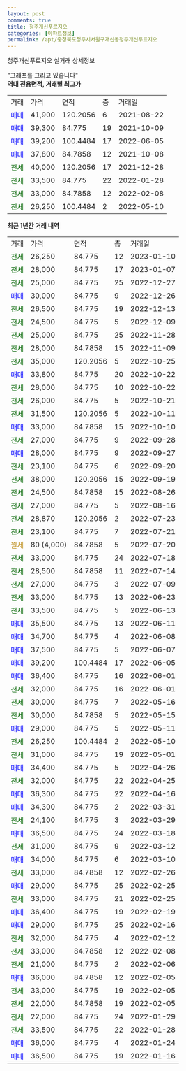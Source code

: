 ```yaml
---
layout: post
comments: true
title: 청주개신푸르지오
categories: [아파트정보]
permalink: /apt/충청북도청주시서원구개신동청주개신푸르지오
---
```


청주개신푸르지오 실거래 상세정보

<script type="text/javascript">
  google.charts.load('current', {'packages':['line', 'corechart']});
  google.charts.setOnLoadCallback(drawChart);

  function drawChart() {
    var data = new google.visualization.DataTable();
    data.addColumn('date', '거래일');
    data.addColumn('number', "매매");
    data.addColumn('number', "전세");
    data.addColumn('number', "전매");

    data.addRows([[new Date(Date.parse("2023-01-10")), null, 26250, null], [new Date(Date.parse("2023-01-07")), null, 28000, null], [new Date(Date.parse("2022-12-27")), null, 25000, null], [new Date(Date.parse("2022-12-26")), 30000, null, null], [new Date(Date.parse("2022-12-13")), null, 26500, null], [new Date(Date.parse("2022-12-09")), null, 24500, null], [new Date(Date.parse("2022-11-28")), null, 25000, null], [new Date(Date.parse("2022-11-09")), null, 28000, null], [new Date(Date.parse("2022-10-25")), null, 35000, null], [new Date(Date.parse("2022-10-22")), 33800, null, null], [new Date(Date.parse("2022-10-22")), null, 28000, null], [new Date(Date.parse("2022-10-21")), null, 26000, null], [new Date(Date.parse("2022-10-11")), null, 31500, null], [new Date(Date.parse("2022-10-10")), 33000, null, null], [new Date(Date.parse("2022-09-28")), null, 27000, null], [new Date(Date.parse("2022-09-27")), 28000, null, null], [new Date(Date.parse("2022-09-20")), null, 23100, null], [new Date(Date.parse("2022-09-19")), null, 38000, null], [new Date(Date.parse("2022-08-26")), null, 24500, null], [new Date(Date.parse("2022-08-16")), null, 27000, null], [new Date(Date.parse("2022-07-23")), null, 28870, null], [new Date(Date.parse("2022-07-21")), null, 23100, null], [new Date(Date.parse("2022-07-20")), null, null, null], [new Date(Date.parse("2022-07-18")), null, 33000, null], [new Date(Date.parse("2022-07-14")), null, 28500, null], [new Date(Date.parse("2022-07-09")), null, 27000, null], [new Date(Date.parse("2022-06-23")), null, 33000, null], [new Date(Date.parse("2022-06-13")), null, 33500, null], [new Date(Date.parse("2022-06-11")), 35500, null, null], [new Date(Date.parse("2022-06-08")), 34700, null, null], [new Date(Date.parse("2022-06-07")), 37500, null, null], [new Date(Date.parse("2022-06-05")), 39200, null, null], [new Date(Date.parse("2022-06-01")), 36400, null, null], [new Date(Date.parse("2022-06-01")), null, 32000, null], [new Date(Date.parse("2022-05-16")), null, 30000, null], [new Date(Date.parse("2022-05-15")), null, 30000, null], [new Date(Date.parse("2022-05-11")), 29000, null, null], [new Date(Date.parse("2022-05-10")), null, 26250, null], [new Date(Date.parse("2022-05-01")), null, 31000, null], [new Date(Date.parse("2022-04-26")), 34400, null, null], [new Date(Date.parse("2022-04-25")), null, 32000, null], [new Date(Date.parse("2022-04-16")), 36300, null, null], [new Date(Date.parse("2022-03-31")), 34300, null, null], [new Date(Date.parse("2022-03-29")), null, 24100, null], [new Date(Date.parse("2022-03-18")), 36500, null, null], [new Date(Date.parse("2022-03-12")), null, 31000, null], [new Date(Date.parse("2022-03-10")), 34000, null, null], [new Date(Date.parse("2022-02-26")), null, 33000, null], [new Date(Date.parse("2022-02-25")), 29000, null, null], [new Date(Date.parse("2022-02-25")), null, 33000, null], [new Date(Date.parse("2022-02-19")), 36400, null, null], [new Date(Date.parse("2022-02-16")), 29000, null, null], [new Date(Date.parse("2022-02-12")), null, 32000, null], [new Date(Date.parse("2022-02-08")), null, 33000, null], [new Date(Date.parse("2022-02-06")), null, 21000, null], [new Date(Date.parse("2022-02-05")), 36000, null, null], [new Date(Date.parse("2022-02-05")), null, 33000, null], [new Date(Date.parse("2022-02-05")), null, 22000, null], [new Date(Date.parse("2022-01-29")), null, 22000, null], [new Date(Date.parse("2022-01-28")), null, 33500, null], [new Date(Date.parse("2022-01-24")), 36000, null, null], [new Date(Date.parse("2022-01-16")), 36500, null, null]]);

    var options = {
      hAxis: {
        format: 'yyyy/MM/dd'
      },    
      lineWidth: 0,
      pointsVisible: true,    
      title: '최근 1년간 유형별 실거래가 분포',
      legend: { position: 'bottom' }
    };

    var formatter = new google.visualization.NumberFormat({pattern:'###,###'} );
    formatter.format(data, 1);
    formatter.format(data, 2);
    
    setTimeout(function() {
        var chart = new google.visualization.LineChart(document.getElementById('columnchart_material'));
        chart.draw(data, (options));
        document.getElementById('loading').style.display = 'none';
    }, 200);
  }
</script>


<div id="loading" style="z-index:20; display: block; margin-left: 0px">"그래프를 그리고 있습니다"</div>
<div id="columnchart_material" style="width: 95%; margin-left: 0px; display: block"></div>
<!-- contents start -->
<b>역대 전용면적, 거래별 최고가</b>
<table class="sortable">
    <tr>
      <td>거래</td>
      <td>가격</td>
      <td>면적</td>
      <td>층</td>
      <td>거래일</td>
    </tr>
        <tr>
          <td><a style="color: blue">매매</a></td>
          <td>41,900</td>
          <td>120.2056</td>
          <td>6</td>
          <td>2021-08-22</td>
        </tr>            <tr>
          <td><a style="color: blue">매매</a></td>
          <td>39,300</td>
          <td>84.775</td>
          <td>19</td>
          <td>2021-10-09</td>
        </tr>            <tr>
          <td><a style="color: blue">매매</a></td>
          <td>39,200</td>
          <td>100.4484</td>
          <td>17</td>
          <td>2022-06-05</td>
        </tr>            <tr>
          <td><a style="color: blue">매매</a></td>
          <td>37,800</td>
          <td>84.7858</td>
          <td>12</td>
          <td>2021-10-08</td>
        </tr>        
        <tr>
              <td><a style="color: darkgreen">전세</a></td>
              <td>40,000</td>
              <td>120.2056</td>
              <td>17</td>
              <td>2021-12-28</td>
            </tr>            <tr>
              <td><a style="color: darkgreen">전세</a></td>
              <td>33,500</td>
              <td>84.775</td>
              <td>22</td>
              <td>2022-01-28</td>
            </tr>            <tr>
              <td><a style="color: darkgreen">전세</a></td>
              <td>33,000</td>
              <td>84.7858</td>
              <td>12</td>
              <td>2022-02-08</td>
            </tr>            <tr>
              <td><a style="color: darkgreen">전세</a></td>
              <td>26,250</td>
              <td>100.4484</td>
              <td>2</td>
              <td>2022-05-10</td>
            </tr>        
    
</table>

<b>최근 1년간 거래 내역</b>

<table class="sortable">
    <tr>
      <td>거래</td>
      <td>가격</td>
      <td>면적</td>
      <td>층</td>
      <td>거래일</td>
    </tr>
    <tr>
      <td><a style="color: darkgreen">전세</a></td>
      <td>26,250</td>
      <td>84.775</td>
      <td>12</td>
      <td>2023-01-10</td>
    </tr>          <tr>
      <td><a style="color: darkgreen">전세</a></td>
      <td>28,000</td>
      <td>84.775</td>
      <td>17</td>
      <td>2023-01-07</td>
    </tr>          <tr>
      <td><a style="color: darkgreen">전세</a></td>
      <td>25,000</td>
      <td>84.775</td>
      <td>25</td>
      <td>2022-12-27</td>
    </tr>          <tr>
      <td><a style="color: blue">매매</a></td>
      <td>30,000</td>
      <td>84.775</td>
      <td>9</td>
      <td>2022-12-26</td>
    </tr>          <tr>
      <td><a style="color: darkgreen">전세</a></td>
      <td>26,500</td>
      <td>84.775</td>
      <td>19</td>
      <td>2022-12-13</td>
    </tr>          <tr>
      <td><a style="color: darkgreen">전세</a></td>
      <td>24,500</td>
      <td>84.775</td>
      <td>5</td>
      <td>2022-12-09</td>
    </tr>          <tr>
      <td><a style="color: darkgreen">전세</a></td>
      <td>25,000</td>
      <td>84.775</td>
      <td>25</td>
      <td>2022-11-28</td>
    </tr>          <tr>
      <td><a style="color: darkgreen">전세</a></td>
      <td>28,000</td>
      <td>84.7858</td>
      <td>15</td>
      <td>2022-11-09</td>
    </tr>          <tr>
      <td><a style="color: darkgreen">전세</a></td>
      <td>35,000</td>
      <td>120.2056</td>
      <td>5</td>
      <td>2022-10-25</td>
    </tr>          <tr>
      <td><a style="color: blue">매매</a></td>
      <td>33,800</td>
      <td>84.775</td>
      <td>20</td>
      <td>2022-10-22</td>
    </tr>          <tr>
      <td><a style="color: darkgreen">전세</a></td>
      <td>28,000</td>
      <td>84.775</td>
      <td>10</td>
      <td>2022-10-22</td>
    </tr>          <tr>
      <td><a style="color: darkgreen">전세</a></td>
      <td>26,000</td>
      <td>84.775</td>
      <td>5</td>
      <td>2022-10-21</td>
    </tr>          <tr>
      <td><a style="color: darkgreen">전세</a></td>
      <td>31,500</td>
      <td>120.2056</td>
      <td>5</td>
      <td>2022-10-11</td>
    </tr>          <tr>
      <td><a style="color: blue">매매</a></td>
      <td>33,000</td>
      <td>84.7858</td>
      <td>15</td>
      <td>2022-10-10</td>
    </tr>          <tr>
      <td><a style="color: darkgreen">전세</a></td>
      <td>27,000</td>
      <td>84.775</td>
      <td>9</td>
      <td>2022-09-28</td>
    </tr>          <tr>
      <td><a style="color: blue">매매</a></td>
      <td>28,000</td>
      <td>84.775</td>
      <td>9</td>
      <td>2022-09-27</td>
    </tr>          <tr>
      <td><a style="color: darkgreen">전세</a></td>
      <td>23,100</td>
      <td>84.775</td>
      <td>6</td>
      <td>2022-09-20</td>
    </tr>          <tr>
      <td><a style="color: darkgreen">전세</a></td>
      <td>38,000</td>
      <td>120.2056</td>
      <td>15</td>
      <td>2022-09-19</td>
    </tr>          <tr>
      <td><a style="color: darkgreen">전세</a></td>
      <td>24,500</td>
      <td>84.7858</td>
      <td>15</td>
      <td>2022-08-26</td>
    </tr>          <tr>
      <td><a style="color: darkgreen">전세</a></td>
      <td>27,000</td>
      <td>84.775</td>
      <td>5</td>
      <td>2022-08-16</td>
    </tr>          <tr>
      <td><a style="color: darkgreen">전세</a></td>
      <td>28,870</td>
      <td>120.2056</td>
      <td>2</td>
      <td>2022-07-23</td>
    </tr>          <tr>
      <td><a style="color: darkgreen">전세</a></td>
      <td>23,100</td>
      <td>84.775</td>
      <td>7</td>
      <td>2022-07-21</td>
    </tr>          <tr>
      <td><a style="color: darkgoldenrod">월세</a></td>
      <td>80 (4,000)</td>
      <td>84.7858</td>
      <td>5</td>
      <td>2022-07-20</td>
    </tr>          <tr>
      <td><a style="color: darkgreen">전세</a></td>
      <td>33,000</td>
      <td>84.775</td>
      <td>24</td>
      <td>2022-07-18</td>
    </tr>          <tr>
      <td><a style="color: darkgreen">전세</a></td>
      <td>28,500</td>
      <td>84.7858</td>
      <td>11</td>
      <td>2022-07-14</td>
    </tr>          <tr>
      <td><a style="color: darkgreen">전세</a></td>
      <td>27,000</td>
      <td>84.775</td>
      <td>3</td>
      <td>2022-07-09</td>
    </tr>          <tr>
      <td><a style="color: darkgreen">전세</a></td>
      <td>33,000</td>
      <td>84.775</td>
      <td>13</td>
      <td>2022-06-23</td>
    </tr>          <tr>
      <td><a style="color: darkgreen">전세</a></td>
      <td>33,500</td>
      <td>84.775</td>
      <td>5</td>
      <td>2022-06-13</td>
    </tr>          <tr>
      <td><a style="color: blue">매매</a></td>
      <td>35,500</td>
      <td>84.775</td>
      <td>13</td>
      <td>2022-06-11</td>
    </tr>          <tr>
      <td><a style="color: blue">매매</a></td>
      <td>34,700</td>
      <td>84.775</td>
      <td>4</td>
      <td>2022-06-08</td>
    </tr>          <tr>
      <td><a style="color: blue">매매</a></td>
      <td>37,500</td>
      <td>84.775</td>
      <td>5</td>
      <td>2022-06-07</td>
    </tr>          <tr>
      <td><a style="color: blue">매매</a></td>
      <td>39,200</td>
      <td>100.4484</td>
      <td>17</td>
      <td>2022-06-05</td>
    </tr>          <tr>
      <td><a style="color: blue">매매</a></td>
      <td>36,400</td>
      <td>84.775</td>
      <td>16</td>
      <td>2022-06-01</td>
    </tr>          <tr>
      <td><a style="color: darkgreen">전세</a></td>
      <td>32,000</td>
      <td>84.775</td>
      <td>16</td>
      <td>2022-06-01</td>
    </tr>          <tr>
      <td><a style="color: darkgreen">전세</a></td>
      <td>30,000</td>
      <td>84.775</td>
      <td>7</td>
      <td>2022-05-16</td>
    </tr>          <tr>
      <td><a style="color: darkgreen">전세</a></td>
      <td>30,000</td>
      <td>84.7858</td>
      <td>5</td>
      <td>2022-05-15</td>
    </tr>          <tr>
      <td><a style="color: blue">매매</a></td>
      <td>29,000</td>
      <td>84.775</td>
      <td>5</td>
      <td>2022-05-11</td>
    </tr>          <tr>
      <td><a style="color: darkgreen">전세</a></td>
      <td>26,250</td>
      <td>100.4484</td>
      <td>2</td>
      <td>2022-05-10</td>
    </tr>          <tr>
      <td><a style="color: darkgreen">전세</a></td>
      <td>31,000</td>
      <td>84.775</td>
      <td>19</td>
      <td>2022-05-01</td>
    </tr>          <tr>
      <td><a style="color: blue">매매</a></td>
      <td>34,400</td>
      <td>84.775</td>
      <td>5</td>
      <td>2022-04-26</td>
    </tr>          <tr>
      <td><a style="color: darkgreen">전세</a></td>
      <td>32,000</td>
      <td>84.775</td>
      <td>22</td>
      <td>2022-04-25</td>
    </tr>          <tr>
      <td><a style="color: blue">매매</a></td>
      <td>36,300</td>
      <td>84.775</td>
      <td>22</td>
      <td>2022-04-16</td>
    </tr>          <tr>
      <td><a style="color: blue">매매</a></td>
      <td>34,300</td>
      <td>84.775</td>
      <td>2</td>
      <td>2022-03-31</td>
    </tr>          <tr>
      <td><a style="color: darkgreen">전세</a></td>
      <td>24,100</td>
      <td>84.775</td>
      <td>3</td>
      <td>2022-03-29</td>
    </tr>          <tr>
      <td><a style="color: blue">매매</a></td>
      <td>36,500</td>
      <td>84.775</td>
      <td>24</td>
      <td>2022-03-18</td>
    </tr>          <tr>
      <td><a style="color: darkgreen">전세</a></td>
      <td>31,000</td>
      <td>84.775</td>
      <td>9</td>
      <td>2022-03-12</td>
    </tr>          <tr>
      <td><a style="color: blue">매매</a></td>
      <td>34,000</td>
      <td>84.775</td>
      <td>6</td>
      <td>2022-03-10</td>
    </tr>          <tr>
      <td><a style="color: darkgreen">전세</a></td>
      <td>33,000</td>
      <td>84.7858</td>
      <td>12</td>
      <td>2022-02-26</td>
    </tr>          <tr>
      <td><a style="color: blue">매매</a></td>
      <td>29,000</td>
      <td>84.775</td>
      <td>25</td>
      <td>2022-02-25</td>
    </tr>          <tr>
      <td><a style="color: darkgreen">전세</a></td>
      <td>33,000</td>
      <td>84.775</td>
      <td>21</td>
      <td>2022-02-25</td>
    </tr>          <tr>
      <td><a style="color: blue">매매</a></td>
      <td>36,400</td>
      <td>84.775</td>
      <td>19</td>
      <td>2022-02-19</td>
    </tr>          <tr>
      <td><a style="color: blue">매매</a></td>
      <td>29,000</td>
      <td>84.775</td>
      <td>25</td>
      <td>2022-02-16</td>
    </tr>          <tr>
      <td><a style="color: darkgreen">전세</a></td>
      <td>32,000</td>
      <td>84.775</td>
      <td>4</td>
      <td>2022-02-12</td>
    </tr>          <tr>
      <td><a style="color: darkgreen">전세</a></td>
      <td>33,000</td>
      <td>84.7858</td>
      <td>12</td>
      <td>2022-02-08</td>
    </tr>          <tr>
      <td><a style="color: darkgreen">전세</a></td>
      <td>21,000</td>
      <td>84.775</td>
      <td>2</td>
      <td>2022-02-06</td>
    </tr>          <tr>
      <td><a style="color: blue">매매</a></td>
      <td>36,000</td>
      <td>84.7858</td>
      <td>12</td>
      <td>2022-02-05</td>
    </tr>          <tr>
      <td><a style="color: darkgreen">전세</a></td>
      <td>33,000</td>
      <td>84.775</td>
      <td>19</td>
      <td>2022-02-05</td>
    </tr>          <tr>
      <td><a style="color: darkgreen">전세</a></td>
      <td>22,000</td>
      <td>84.7858</td>
      <td>19</td>
      <td>2022-02-05</td>
    </tr>          <tr>
      <td><a style="color: darkgreen">전세</a></td>
      <td>22,000</td>
      <td>84.775</td>
      <td>24</td>
      <td>2022-01-29</td>
    </tr>          <tr>
      <td><a style="color: darkgreen">전세</a></td>
      <td>33,500</td>
      <td>84.775</td>
      <td>22</td>
      <td>2022-01-28</td>
    </tr>          <tr>
      <td><a style="color: blue">매매</a></td>
      <td>36,000</td>
      <td>84.775</td>
      <td>4</td>
      <td>2022-01-24</td>
    </tr>          <tr>
      <td><a style="color: blue">매매</a></td>
      <td>36,500</td>
      <td>84.775</td>
      <td>19</td>
      <td>2022-01-16</td>
    </tr>      </table>
<!-- contents end -->    

